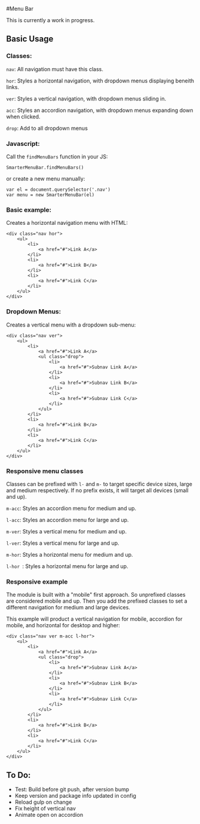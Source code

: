 #Menu Bar

This is currently a work in progress.

## Basic Usage

### Classes:
`nav`: All navigation must have this class.

`hor`: Styles a horizontal navigation, with dropdown menus displaying beneith links.

`ver`: Styles a vertical navigation, with dropdown menus sliding in.

`acc`: Styles an accordion navigation, with dropdown menus expanding down when clicked.

`drop`: Add to all dropdown menus

### Javascript:

Call the `findMenuBars` function in your JS:

```
SmarterMenuBar.findMenuBars()
```

or create a new menu manually:

```
var el = document.querySelector('.nav')
var menu = new SmarterMenuBar(el)
```

### Basic example:
Creates a horizontal navigation menu with HTML:

```
<div class="nav hor">
	<ul>
		<li>
			<a href="#">Link A</a>
		</li>
		<li>
			<a href="#">Link B</a>
		</li>
		<li>
			<a href="#">Link C</a>
		</li>
	</ul>
</div>
```



### Dropdown Menus:

Creates a vertical menu with a dropdown sub-menu:

```
<div class="nav ver">
	<ul>
		<li>
			<a href="#">Link A</a>
			<ul class="drop">
				<li>
					<a href="#">Subnav Link A</a>
				</li>
				<li>
					<a href="#">Subnav Link B</a>
				</li>
				<li>
					<a href="#">Subnav Link C</a>
				</li>
			</ul>
		</li>
		<li>
			<a href="#">Link B</a>
		</li>
		<li>
			<a href="#">Link C</a>
		</li>
	</ul>
</div>
```

### Responsive menu classes

Classes can be prefixed with `l-` and `m-` to target specific device sizes, large and medium respectively. If no prefix exists, it will target all devices (small and up).

`m-acc`: Styles an accordion menu for medium and up.

`l-acc`: Styles an accordion menu for large and up.

`m-ver`: Styles a vertical menu for medium and up.

`l-ver`: Styles a vertical menu for large and up.

`m-hor`: Styles a horizontal menu for medium and up.

`l-hor `: Styles a horizontal menu for large and up.

### Responsive example

The module is built with a "mobile" first approach. So unprefixed classes are considered mobile and up. Then you add the prefixed classes to set a different navigation for medium and large devices.

This example will product a vertical navigation for mobile, accordion for mobile, and horizontal for desktop and higher:

```
<div class="nav ver m-acc l-hor">
	<ul>
		<li>
			<a href="#">Link A</a>
			<ul class="drop">
				<li>
					<a href="#">Subnav Link A</a>
				</li>
				<li>
					<a href="#">Subnav Link B</a>
				</li>
				<li>
					<a href="#">Subnav Link C</a>
				</li>
			</ul>
		</li>
		<li>
			<a href="#">Link B</a>
		</li>
		<li>
			<a href="#">Link C</a>
		</li>
	</ul>
</div>
```


## To Do:
- Test: Build before git push, after version bump
- Keep version and package info updated in config
- Reload gulp on change
- Fix height of vertical nav
- Animate open on accordion